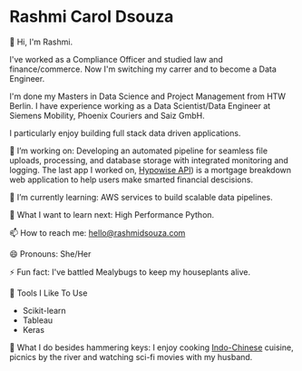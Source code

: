 ﻿# Rashmi Carol Dsouza

👋 Hi, I'm Rashmi.

I've worked as a Compliance Officer and studied law and finance/commerce. Now I'm switching my carrer and to become a Data Engineer.

I'm done my Masters in Data Science and Project Management from HTW Berlin. I have experience working as a Data Scientist/Data Engineer at Siemens Mobility, Phoenix Couriers and Saiz GmbH.

I particularly enjoy building full stack data driven applications.

🔭 I’m working on: Developing an automated pipeline for seamless file uploads, processing, and database storage with integrated monitoring and logging. The last app I worked on, [Hypowise API](http://hypowise.de/)) is a mortgage breakdown web application to help users make smarted financial descisions.

🌱 I’m currently learning: AWS services to build scalable data pipelines.

🤔 What I want to learn next: High Performance Python.

📫 How to reach me: hello@rashmidsouza.com

😄 Pronouns: She/Her

⚡ Fun fact: I've battled Mealybugs to keep my houseplants alive.

🔧 Tools I Like To Use

* Scikit-learn
* Tableau
* Keras



👻 What I do besides hammering keys: I enjoy cooking [Indo-Chinese](https://en.wikipedia.org/wiki/Manchurian_(dish)) cuisine, picnics by the river and watching sci-fi movies with my husband.
